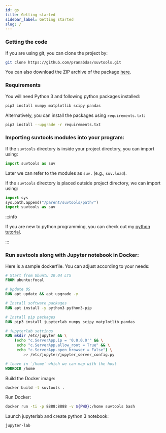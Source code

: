 ```yaml
---
id: gs
title: Getting started
sidebar_label: Getting started
slug: /
---
```

### Getting the code
If you are using git, you can clone the project by:
```bash
git clone https://github.com/pranabdas/suvtools.git
```

You can also download the ZIP archive of the package [here](
https://github.com/pranabdas/suvtools/releases).

### Requirements

You will need Python 3 and following python packages installed:
```bash
pip3 install numpy matplotlib scipy pandas
```

Alternatively, you can install the packages using `requirements.txt`:
```bash
pip3 install --upgrade -r requirements.txt
```

### Importing suvtools modules into your program:
If the `suvtools` directory is inside your project directory, you can import using:
```python
import suvtools as suv
```
Later we can refer to the modules as `suv.` (e.g., `suv.load`).

If the `suvtools` directory is placed outside project directory, we can import using:
```python
import sys
sys.path.append("/parent/suvtools/path/")
import suvtools as suv
```

:::info

If you are new to python programming, you can check out my [python tutorial](
https://pranabdas.github.io/python-tutorial/).

:::

### Run suvtools along with Jupyter notebook in Docker:

Here is a sample dockerfile. You can adjust according to your needs:
```dockerfile title="Dockerfile"
# Start from Ubuntu 20.04 LTS
FROM ubuntu:focal

# Update OS
RUN apt update && apt upgrade -y

# Install software packages
RUN apt install -y python3 python3-pip

# Install pip packages
RUN pip3 install jupyterlab numpy scipy matplotlib pandas

# jupyterlab settings
RUN mkdir /etc/jupyter && \
    (echo "c.ServerApp.ip = '0.0.0.0'" && \
     echo "c.ServerApp.allow_root = True" && \
     echo "c.ServerApp.open_browser = False") \
        >> /etc/jupyter/jupyter_server_config.py

# leave in `/home` which we can map with the host
WORKDIR /home
```

Build the Docker image:
```bash
docker build -t suvtools .
```

Run Docker:
```bash
docker run -ti -p 8888:8888 -v ${PWD}:/home suvtools bash
```

Launch jupyterlab and create python 3 notebook:
```bash
jupyter-lab
```
